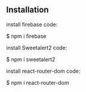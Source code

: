 ## Installation

install firebase code:

$ npm i firebase

install Sweetalert2 code:

$ npm i sweetalert2

install react-router-dom code:

$ npm i react-router-dom